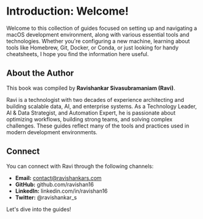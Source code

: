 # Introduction: Welcome!

Welcome to this collection of guides focused on setting up and navigating a macOS development environment, along with various essential tools and technologies. Whether you're configuring a new machine, learning about tools like Homebrew, Git, Docker, or Conda, or just looking for handy cheatsheets, I hope you find the information here useful.

## About the Author

This book was compiled by **Ravishankar Sivasubramaniam (Ravi)**.

Ravi is a technologist with two decades of experience architecting and building scalable data, AI, and enterprise systems. As a Technology Leader, AI & Data Strategist, and Automation Expert, he is passionate about optimizing workflows, building strong teams, and solving complex challenges. These guides reflect many of the tools and practices used in modern development environments.

## Connect

You can connect with Ravi through the following channels:

* **Email:** contact@ravishankars.com
* **GitHub:** github.com/ravishan16
* **LinkedIn:** linkedin.com/in/ravishan16
* **Twitter:** @ravishankar_s

Let's dive into the guides!